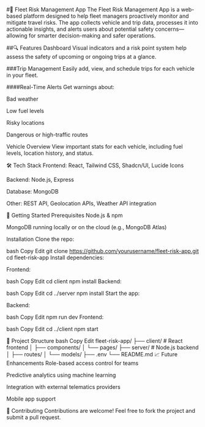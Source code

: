 #🚛 Fleet Risk Management App
The Fleet Risk Management App is a web-based platform designed to help fleet managers proactively monitor and mitigate travel risks. The app collects vehicle and trip data, processes it into actionable insights, and alerts users about potential safety concerns—allowing for smarter decision-making and safer operations.

##🔍 Features
Dashboard
Visual indicators and a risk point system help assess the safety of upcoming or ongoing trips at a glance.

###Trip Management
Easily add, view, and schedule trips for each vehicle in your fleet.

####Real-Time Alerts
Get warnings about:

Bad weather

Low fuel levels

Risky locations

Dangerous or high-traffic routes

Vehicle Overview
View important stats for each vehicle, including fuel levels, location history, and status.

🛠 Tech Stack
Frontend: React, Tailwind CSS, Shadcn/UI, Lucide Icons

Backend: Node.js, Express

Database: MongoDB

Other: REST API, Geolocation APIs, Weather API integration

🚀 Getting Started
Prerequisites
Node.js & npm

MongoDB running locally or on the cloud (e.g., MongoDB Atlas)

Installation
Clone the repo:

bash
Copy
Edit
git clone https://github.com/yourusername/fleet-risk-app.git
cd fleet-risk-app
Install dependencies:

Frontend:

bash
Copy
Edit
cd client
npm install
Backend:

bash
Copy
Edit
cd ../server
npm install
Start the app:

Backend:

bash
Copy
Edit
npm run dev
Frontend:

bash
Copy
Edit
cd ../client
npm start

📂 Project Structure
bash
Copy
Edit
fleet-risk-app/
├── client/           # React frontend
│   ├── components/
│   └── pages/
├── server/           # Node.js backend
│   ├── routes/
│   └── models/
├── .env
└── README.md
📈 Future Enhancements
Role-based access control for teams

Predictive analytics using machine learning

Integration with external telematics providers

Mobile app support

🤝 Contributing
Contributions are welcome! Feel free to fork the project and submit a pull request.

